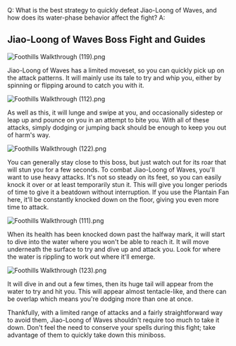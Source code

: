 Q: What is the best strategy to quickly defeat Jiao-Loong of Waves, and how does its water-phase behavior affect the fight?
A:
## Jiao-Loong of Waves Boss Fight and Guides

![Foothills Walkthrough \(119\).png](https://oyster.ignimgs.com/mediawiki/apis.ign.com/black-myth-wukong/9/98/Foothills_Walkthrough_%28119%29.png)

Jiao-Loong of Waves has a limited moveset, so you can quickly pick up on the attack patterns. It will mainly use its tale to try and whip you, either by spinning or flipping around to catch you with it. 

![Foothills Walkthrough \(112\).png](https://oyster.ignimgs.com/mediawiki/apis.ign.com/black-myth-wukong/f/f1/Foothills_Walkthrough_%28112%29.png)

As well as this, it will lunge and swipe at you, and occasionally sidestep or leap up and pounce on you in an attempt to bite you. With all of these attacks, simply dodging or jumping back should be enough to keep you out of harm's way. 

![Foothills Walkthrough \(122\).png](https://oyster.ignimgs.com/mediawiki/apis.ign.com/black-myth-wukong/5/57/Foothills_Walkthrough_%28122%29.png)

You can generally stay close to this boss, but just watch out for its roar that will stun you for a few seconds. To combat Jiao-Loong of Waves, you'll want to use heavy attacks. It's not so steady on its feet, so you can easily knock it over or at least temporarily stun it. This will give you longer periods of time to give it a beatdown without interruption. If you use the Plantain Fan here, it'll be constantly knocked down on the floor, giving you even more time to attack. 

![Foothills Walkthrough \(111\).png](https://oyster.ignimgs.com/mediawiki/apis.ign.com/black-myth-wukong/0/0a/Foothills_Walkthrough_%28111%29.png)

When its health has been knocked down past the halfway mark, it will start to dive into the water where you won't be able to reach it. It will move underneath the surface to try and dive up and attack you. Look for where the water is rippling to work out where it'll emerge. 

![Foothills Walkthrough \(123\).png](https://oyster.ignimgs.com/mediawiki/apis.ign.com/black-myth-wukong/d/d9/Foothills_Walkthrough_%28123%29.png)

It will dive in and out a few times, then its huge tail will appear from the water to try and hit you. This will appear almost tentacle-like, and there can be overlap which means you're dodging more than one at once. 

Thankfully, with a limited range of attacks and a fairly straightforward way to avoid them, Jiao-Loong of Waves shouldn't require too much to take it down. Don't feel the need to conserve your spells during this fight; take advantage of them to quickly take down this miniboss. 